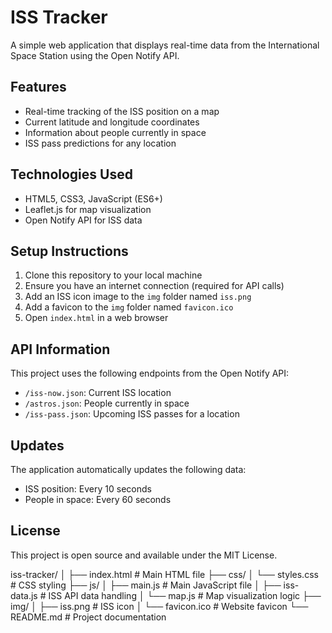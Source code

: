 # ISS Tracker

A simple web application that displays real-time data from the International Space Station using the Open Notify API.

## Features

- Real-time tracking of the ISS position on a map
- Current latitude and longitude coordinates
- Information about people currently in space
- ISS pass predictions for any location

## Technologies Used

- HTML5, CSS3, JavaScript (ES6+)
- Leaflet.js for map visualization
- Open Notify API for ISS data

## Setup Instructions

1. Clone this repository to your local machine
2. Ensure you have an internet connection (required for API calls)
3. Add an ISS icon image to the `img` folder named `iss.png`
4. Add a favicon to the `img` folder named `favicon.ico`
5. Open `index.html` in a web browser

## API Information

This project uses the following endpoints from the Open Notify API:

- `/iss-now.json`: Current ISS location
- `/astros.json`: People currently in space
- `/iss-pass.json`: Upcoming ISS passes for a location

## Updates

The application automatically updates the following data:
- ISS position: Every 10 seconds
- People in space: Every 60 seconds

## License

This project is open source and available under the MIT License.





iss-tracker/
│
├── index.html        # Main HTML file
├── css/
│   └── styles.css    # CSS styling
├── js/
│   ├── main.js       # Main JavaScript file
│   ├── iss-data.js   # ISS API data handling
│   └── map.js        # Map visualization logic
├── img/
│   ├── iss.png       # ISS icon
│   └── favicon.ico   # Website favicon
└── README.md         # Project documentation